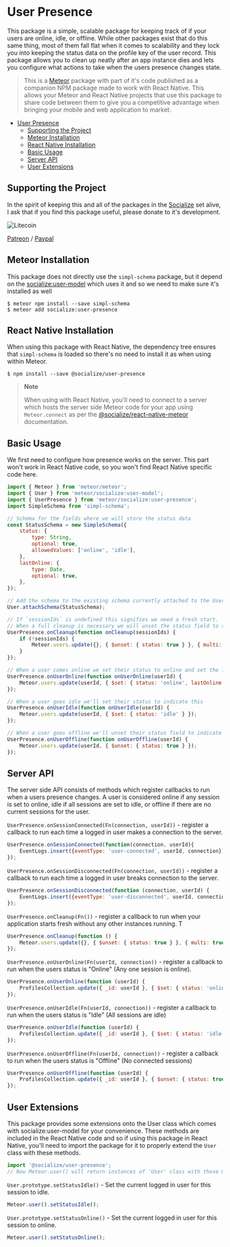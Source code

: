# User Presence

This package is a simple, scalable package for keeping track of if your users are online, idle, or offline. While other packages exist that do this same thing, most of them fall flat when it comes to scalability and they lock you into keeping the status data on the profile key of the user record. This package allows you to clean up neatly after an app instance dies and lets you configure what actions to take when the users presence changes state.

>This is a [Meteor][meteor] package with part of it's code published as a companion NPM package made to work with React Native. This allows your Meteor and React Native projects that use this package to share code between them to give you a competitive advantage when bringing your mobile and web application to market.

- [User Presence](#user-presence)
    - [Supporting the Project](#supporting-the-project)
    - [Meteor Installation](#meteor-installation)
    - [React Native Installation](#react-native-installation)
    - [Basic Usage](#basic-usage)
    - [Server API](#server-api)
    - [User Extensions](#user-extensions)

## Supporting the Project
In the spirit of keeping this and all of the packages in the [Socialize][socialize] set alive, I ask that if you find this package useful, please donate to it's development.

![Litecoin](http://gdurl.com/xnOe)

[Patreon](https://www.patreon.com/user?u=4866588) / [Paypal](https://www.paypal.me/copleykj)


## Meteor Installation

This package does not directly use the `simpl-schema` package, but it depend on the [socialize:user-model][user-model] which uses it and so we need to make sure it's installed as well

```shell
$ meteor npm install --save simpl-schema
$ meteor add socialize:user-presence
```

## React Native Installation

When using this package with React Native, the dependency tree ensures that `simpl-schema` is loaded so there's no need to install it as when using within Meteor.

```shell
$ npm install --save @socialize/user-presence
```
> **Note**
>
>  When using with React Native, you'll need to connect to a server which hosts the server side Meteor code for your app using `Meteor.connect` as per the [@socialize/react-native-meteor](https://www.npmjs.com/package/@socialize/react-native-meteor#example-usage) documentation.

## Basic Usage

We first need to configure how presence works on the server. This part won't work in React Native code, so you won't find React Native specific code here.

```javascript
import { Meteor } from 'meteor/meteor';
import { User } from 'meteor/socialize:user-model';
import { UserPresence } from 'meteor/socialize:user-presence';
import SimpleSchema from 'simpl-schema';

// Schema for the fields where we will store the status data
const StatusSchema = new SimpleSchema({
    status: {
        type: String,
        optional: true,
        allowedValues: ['online', 'idle'],
    },
    lastOnline: {
        type: Date,
        optional: true,
    },
});

// Add the schema to the existing schema currently attached to the User model
User.attachSchema(StatusSchema);

// If `sessionIds` is undefined this signifies we need a fresh start.
// When a full cleanup is necessary we will unset the status field to show all users as offline
UserPresence.onCleanup(function onCleanup(sessionIds) {
    if (!sessionIds) {
        Meteor.users.update({}, { $unset: { status: true } }, { multi: true });
    }
});

// When a user comes online we set their status to online and set the lastOnline field to the current time
UserPresence.onUserOnline(function onUserOnline(userId) {
    Meteor.users.update(userId, { $set: { status: 'online', lastOnline: new Date() } });
});

// When a user goes idle we'll set their status to indicate this
UserPresence.onUserIdle(function onUserIdle(userId) {
    Meteor.users.update(userId, { $set: { status: 'idle' } });
});

// When a user goes offline we'll unset their status field to indicate offline status
UserPresence.onUserOffline(function onUserOffline(userId) {
    Meteor.users.update(userId, { $unset: { status: true } });
});
```


## Server API

The server side API consists of methods which register callbacks to run when a users presence changes. A user is considered online if any session is set to online, idle if all sessions are set to idle, or offline if there are no current sessions for the user.

`UserPresence.onSessionConnected(Fn(connection, userId))` - register a callback to run each time a logged in user makes a connection to the server.

```javascript
UserPresence.onSessionConnected(function(connection, userId){
    EventLogs.insert({eventType: 'user-connected', userId, connection});
});
```

`UserPresence.onSessionDisconnected(Fn(connection, userId))` - register a callback to run each time a logged in user breaks connection to the server.

```javascript
UserPresence.onSessionDisconnected(function (connection, userId) {
    EventLogs.insert({eventType: 'user-disconnected', userId, connection});
});
```

`UserPresence.onCleanup(Fn())` - register a callback to run when your application starts fresh without any other instances running. T

```javascript
UserPresence.onCleanup(function () {
    Meteor.users.update({}, { $unset: { status: true } }, { multi: true });
});
```

`UserPresence.onUserOnline(Fn(userId, connection))` - register a callback to run when the users status is "Online" (Any one session is online).

```javascript
UserPresence.onUserOnline(function (userId) {
    ProfilesCollection.update({ _id: userId }, { $set: { status: 'online' } });
});
```

`UserPresence.onUserIdle(Fn(userId, connection))` - register a callback to run when the users status is "Idle" (All sessions are idle)

```javascript
UserPresence.onUserIdle(function (userId) {
    ProfilesCollection.update({ _id: userId }, { $set: { status: 'idle' } });
});
```

`UserPresence.onUserOffline(Fn(userId, connection))` - register a callback to run when the users status is "Offline" (No connected sessions)

```javascript
UserPresence.onUserOffline(function (userId) {
    ProfilesCollection.update({ _id: userId }, { $unset: { status: true } });
});
```

## User Extensions

This package provides some extensions onto the User class which comes with socialize:user-model for your convenience. These methods are included in the React Native code and so if using this package in React Native, you'll need to import the package for it to properly extend the `User` class with these methods.

```javascript
import '@socialize/user-presence';
// Now Meteor.user() will return instances of 'User' class with these methods available
```

`User.prototype.setStatusIdle()` - Set the current logged in user for this session to idle.

```javascript
Meteor.user().setStatusIdle();
```

`User.prototype.setStatusOnline()` - Set the current logged in user for this session to online.

```javascript
Meteor.user().setStatusOnline();
```

[meteor]: https://meteor.com
[socialize]: https://atmospherejs.com/socialize
[user-model]: https://github.com/copleykj/socialize-user-model
